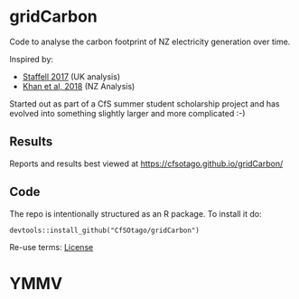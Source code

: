 # gridCarbon
Code to analyse the carbon footprint of NZ electricity generation over time.

Inspired by:

 * [Staffell 2017](http://www.sciencedirect.com/science/article/pii/S0301421516307017) (UK analysis)
 * [Khan et al, 2018](http://www.sciencedirect.com/science/article/pii/S0959652618306474) (NZ Analysis)

Started out as part of a CfS summer student scholarship project and has evolved into something slightly larger and more complicated :-)

## Results

Reports and results best viewed at https://cfsotago.github.io/gridCarbon/

## Code

The repo is intentionally structured as an R package. To install it do:

`devtools::install_github("CfSOtago/gridCarbon")`

Re-use terms: [License](LICENSE)

# YMMV
